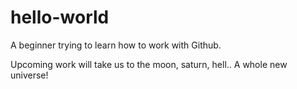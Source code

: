 # hello-world
A beginner trying to learn how to work with Github.

Upcoming work will take us to the moon, saturn, hell.. A whole new universe!
